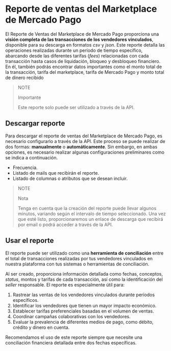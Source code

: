 # Reporte de ventas del Marketplace de Mercado Pago

El Reporte de Ventas del Marketplace de Mercado Pago proporciona una **visión completa de las transacciones de los vendedores vinculados**, disponible para su descarga en formatos _csv_ y _json_. Este reporte detalla las operaciones realizadas durante un período de tiempo específico, abarcando desde las diferentes tarifas (_fees_) relacionadas con cada transacción hasta casos de liquidación, bloqueo y desbloqueo financiero. En él, también podrás encontrar datos importantes como el monto total de la transacción, tarifa del marketplace, tarifa de Mercado Pago y monto total de dinero recibido

> NOTE
>
> Importante
>
> Este reporte solo puede ser utilizado a través de la API.

## Descargar reporte

Para descargar el reporte de ventas del Marketplace de Mercado Pago, es necesario configurarlo a través de la API. Este proceso se puede realizar de dos formas: **manualmente** o **automáticamente**. Sin embargo, en ambas opciones, es necesario realizar algunas configuraciones preliminares como se indica a continuación.

   - Frecuencia.
   - Listado de mails que recibirán el reporte.
   - Listado de columnas o atributos que se desean incluir.

> NOTE
>
> Nota
> 
> Tenga en cuenta que la creación del reporte puede llevar algunos minutos, variando según el intervalo de tiempo seleccionado. Una vez que esté listo, proporcionaremos un enlace de descarga que recibirá por email o podrá acceder a través de la API.

## Usar el reporte

El reporte puede ser utilizado como una **herramienta de conciliación** entre el total de transacciones realizadas por tus vendedores vinculados en nuestra plataforma con tus sistemas o herramientas de conciliación.

Al ser creado, proporciona información detallada como fechas, conceptos, _status_, montos y tarifas de cada transacción, así como la identificación del _seller_ responsable. El reporte es especialmente útil para:

 1. Rastrear las ventas de los vendedores vinculados durante períodos específicos.
 2. Identificar los vendedores que tienen un mayor impacto económico.
 3. Establecer tarifas preferenciales basadas en el volumen de ventas.
 4. Coordinar campañas colaborativas con los vendedores.
 5. Evaluar la prevalencia de diferentes medios de pago, como débito, crédito y dinero en cuenta.

Recomendamos el uso de este reporte siempre que necesite una conciliación financiera detallada entre dos fechas específicas.